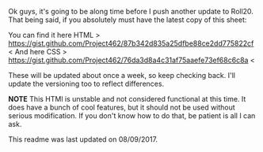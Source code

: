 Ok guys, it's going to be along time before I push another update to Roll20. That being said, if you absolutely must have the latest copy of this sheet:

You can find it here HTML > https://gist.github.com/Project462/87b342d835a25dfbe88ce2dd775822cf <
And here CSS > https://gist.github.com/Project462/76da3d8a4c31af75aaefe73ef68c6c8a <

These will be updated about once a week, so keep checking back. I'll update the versioning too to reflect differences.

**NOTE** This HTMl is unstable and not considered functional at this time. It does have a bunch of cool features, but it should not be used without serious modification. If you don't know how to do that, be patient is all I can ask.

This readme was last updated on 08/09/2017.

